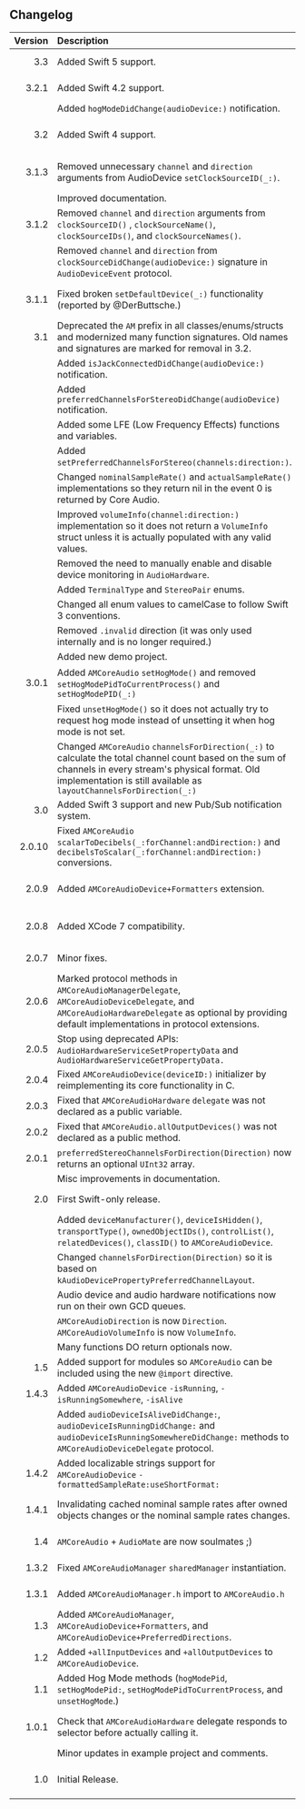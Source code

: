 ## Changelog

| Version        | Description| Date     |
| -------------:|:------------- |:--------:|
| 3.3              | Added Swift 5 support.| May 12th, 2019 |
| 3.2.1           | Added Swift 4.2 support.| September 4th, 2018 |
|                    | Added `hogModeDidChange(audioDevice:)` notification. | |
| 3.2              | Added Swift 4 support.| February 26th, 2018 |
| 3.1.3           | Removed unnecessary `channel` and `direction` arguments from AudioDevice `setClockSourceID(_:)`. | September 26th, 2017 |
|                    | Improved documentation. | |
| 3.1.2           | Removed `channel` and `direction` arguments from `clockSourceID()` , `clockSourceName()`,  `clockSourceIDs()`, and `clockSourceNames()`. | September 12th, 2017 |
|                    | Removed `channel` and `direction` from  `clockSourceDidChange(audioDevice:)` signature in `AudioDeviceEvent` protocol. | |
| 3.1.1           | Fixed broken `setDefaultDevice(_:)` functionality (reported by @DerButtsche.) | March 13th, 2017 |
| 3.1              | Deprecated the `AM` prefix in all classes/enums/structs and modernized many function signatures. Old names and signatures are marked for removal in 3.2. | December 21st, 2016 |
|                    | Added `isJackConnectedDidChange(audioDevice:)` notification. | |
|                    | Added `preferredChannelsForStereoDidChange(audioDevice)` notification. | |
|                    | Added some LFE (Low Frequency Effects) functions and variables. | |
|                    | Added `setPreferredChannelsForStereo(channels:direction:)`. | |
|                    | Changed `nominalSampleRate()` and `actualSampleRate()` implementations so they return nil in the event 0 is returned by Core Audio. | |
|                    | Improved `volumeInfo(channel:direction:)` implementation so it does not return a `VolumeInfo` struct unless it is actually populated with any valid values. | |
|                    | Removed the need to manually enable and disable device monitoring in `AudioHardware`. | |
|                    | Added `TerminalType` and `StereoPair` enums. | |
|                    | Changed all enum values to camelCase to follow Swift 3 conventions. | |
|                    | Removed `.invalid` direction (it was only used internally and is no longer required.) | |
|                    | Added new demo project. | |
| 3.0.1           | Added `AMCoreAudio` `setHogMode()` and removed `setHogModePidToCurrentProcess()` and `setHogModePID(_:)` | October 30th, 2016 |
|                    | Fixed `unsetHogMode()` so it does not actually try to request hog mode instead of unsetting it when hog mode is not set. | |
|                    | Changed `AMCoreAudio` `channelsForDirection(_:)` to calculate the total channel count based on the sum of channels in every stream's physical format. Old implementation is still available as `layoutChannelsForDirection(_:)` | |
| 3.0              | Added Swift 3 support and new Pub/Sub notification system. | October 5th, 2016 |
| 2.0.10         | Fixed `AMCoreAudio` `scalarToDecibels(_:forChannel:andDirection:)` and `decibelsToScalar(_:forChannel:andDirection:)` conversions. | January 19th, 2016 |
| 2.0.9           | Added `AMCoreAudioDevice+Formatters` extension. | January 18th, 2016 |
| 2.0.8           | Added XCode 7 compatibility. | September 17th, 2015 |
| 2.0.7           | Minor fixes. | July 13th, 2015 |
| 2.0.6           | Marked protocol methods in `AMCoreAudioManagerDelegate`, `AMCoreAudioDeviceDelegate`, and `AMCoreAudioHardwareDelegate` as optional by providing default implementations in protocol extensions. | July 13th, 2015 |
| 2.0.5           | Stop using deprecated APIs: `AudioHardwareServiceSetPropertyData` and `AudioHardwareServiceGetPropertyData.` | July 13th, 2015 |
| 2.0.4           | Fixed `AMCoreAudioDevice(deviceID:)` initializer by reimplementing its core functionality in C. | July 13th, 2015 |
| 2.0.3           | Fixed that `AMCoreAudioHardware` `delegate` was not declared as a public variable. | July 13th, 2015 |
| 2.0.2           | Fixed that `AMCoreAudio.allOutputDevices()` was not declared as a public method. | July 13th, 2015 |
| 2.0.1           | `preferredStereoChannelsForDirection(Direction)` now returns an optional `UInt32` array. | July 12th, 2015 |
|                    | Misc improvements in documentation. | |
| 2.0              | First Swift-only release. | July 12th, 2015 |
|                    | Added `deviceManufacturer()`, `deviceIsHidden()`, `transportType()`, `ownedObjectIDs()`, `controlList()`, `relatedDevices()`, `classID()` to `AMCoreAudioDevice`. | |
|                    | Changed `channelsForDirection(Direction)` so it is based on `kAudioDevicePropertyPreferredChannelLayout`. | |
|                    | Audio device and audio hardware notifications now run on their own GCD queues. | |
|                    | `AMCoreAudioDirection` is now `Direction`. `AMCoreAudioVolumeInfo` is now `VolumeInfo`. | |
|                    | Many functions DO return optionals now. | |
| 1.5              | Added support for modules so `AMCoreAudio` can be included using the new `@import` directive. | July 6th, 2015 |
| 1.4.3           | Added `AMCoreAudioDevice` `-isRunning`, `-isRunningSomewhere`, `-isAlive` | May 24th, 2015 |
|                    | Added `audioDeviceIsAliveDidChange:`, `audioDeviceIsRunningDidChange:` and `audioDeviceIsRunningSomewhereDidChange:` methods to `AMCoreAudioDeviceDelegate` protocol. | |
| 1.4.2           | Added localizable strings support for `AMCoreAudioDevice` `-formattedSampleRate:useShortFormat:` | March 7th, 2015 |
| 1.4.1           | Invalidating cached nominal sample rates after owned objects changes or the nominal sample rates changes. | October 27th, 2014 |
| 1.4              | `AMCoreAudio` + `AudioMate` are now soulmates ;) | July 26th, 2014 |
| 1.3.2           | Fixed `AMCoreAudioManager` `sharedManager` instantiation. | July 25th, 2014 |
| 1.3.1           | Added `AMCoreAudioManager.h` import to `AMCoreAudio.h` | July 25th, 2014 |
| 1.3              | Added `AMCoreAudioManager`, `AMCoreAudioDevice+Formatters`, and `AMCoreAudioDevice+PreferredDirections`. | July 16th, 2014 |
| 1.2              | Added `+allInputDevices` and `+allOutputDevices` to `AMCoreAudioDevice`. | June 28th, 2014 |
| 1.1              | Added Hog Mode methods (`hogModePid`, `setHogModePid:`, `setHogModePidToCurrentProcess`, and `unsetHogMode`.) | May 3rd, 2014 |
| 1.0.1           | Check that `AMCoreAudioHardware` delegate responds to selector before actually calling it. | March 28th, 2014 |
|                    | Minor updates in example project and comments. | |
| 1.0              | Initial Release. | March 24th, 2014 |
